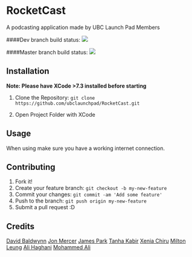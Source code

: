 # RocketCast
A podcasting application made by UBC Launch Pad Members

####Dev branch build status: 
![](https://api.travis-ci.org/ubclaunchpad/RocketCast.svg?branch=dev)

####Master branch build status: 
![](https://api.travis-ci.org/ubclaunchpad/RocketCast.svg?branch=master)

## Installation

**Note: Please have XCode >7.3 installed before starting**

1. Clone the Repository: `git clone https://github.com/ubclaunchpad/RocketCast.git`

2. Open Project Folder with XCode 

## Usage

When using make sure you have a working internet connection.

## Contributing
1. Fork it!
2. Create your feature branch: `git checkout -b my-new-feature`
3. Commit your changes: `git commit -am 'Add some feature'`
4. Push to the branch: `git push origin my-new-feature`
5. Submit a pull request :D

## Credits
[David Baldwynn](https://github.com/whitef0x0)
[Jon Mercer](https://github.com/JonMercer)
[James Park](https://github.com/QuantumSpark)
[Tanha Kabir](https://github.com/tanhakabir)
[Xenia Chiru](https://github.com/xenia1)
[Milton Leung](https://github.com/miltonleung)
[Ali Haghani](https://github.com/AliHaghani)
[Mohammed Ali](https://github.com/mohamedali92)
